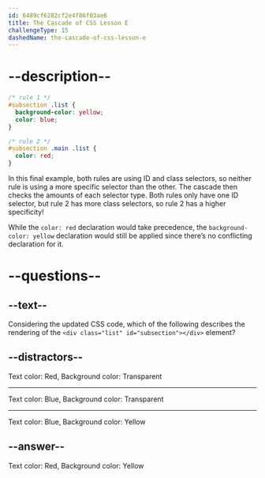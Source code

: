 ```yaml
---
id: 6489cf6282cf2e4f86f03ae6
title: The Cascade of CSS Lesson E
challengeType: 15
dashedName: the-cascade-of-css-lesson-e
---
```


# --description--

```css
/* rule 1 */
#subsection .list {
  background-color: yellow;
  color: blue;
}

/* rule 2 */
#subsection .main .list {
  color: red;
}
```

In this final example, both rules are using ID and class selectors, so neither rule is using a more specific selector than the other. The cascade then checks the amounts of each selector type. Both rules only have one ID selector, but rule 2 has more class selectors, so rule 2 has a higher specificity!

While the `color: red` declaration would take precedence, the `background-color: yellow` declaration would still be applied since there’s no conflicting declaration for it.

# --questions--

## --text--

Considering the updated CSS code, which of the following describes the rendering of the `<div class="list" id="subsection"></div>` element?

## --distractors--

Text color: Red, Background color: Transparent

---

Text color: Blue, Background color: Transparent

---

Text color: Blue, Background color: Yellow

## --answer--

Text color: Red, Background color: Yellow

